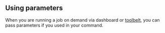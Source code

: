 <!-- usedin: [ _legacy_docker/AddOns/add-ins-jobs.md, _maestro/AddOns/add-ins-jobs.md, _node/addons/add-ins-jobs.md, _rails/AddOns/add-ins-jobs.md] -->


## Using parameters

When you are running a job on demand via dashboard or [toolbelt](/toolbelt/toolbelt-job-management), you can pass parameters if you used in your command.


